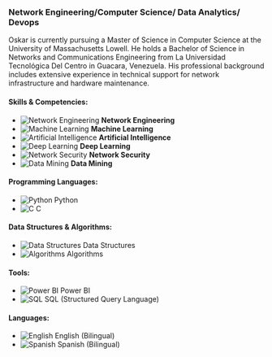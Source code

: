 
### **Network Engineering/Computer Science/ Data Analytics/ Devops**


Oskar is currently pursuing a Master of Science in Computer Science at the University of Massachusetts Lowell. He holds a Bachelor of Science in Networks and Communications Engineering from La Universidad Tecnológica Del Centro in Guacara, Venezuela. His professional background includes extensive experience in technical support for network infrastructure and hardware maintenance.

#### Skills & Competencies:

- ![Network Engineering](https://img.icons8.com/ios-filled/50/000000/network.png) **Network Engineering**
- ![Machine Learning](https://img.icons8.com/ios-filled/50/000000/machine-learning.png) **Machine Learning**
- ![Artificial Intelligence](https://img.icons8.com/ios-filled/50/000000/artificial-intelligence.png) **Artificial Intelligence**
- ![Deep Learning](https://img.icons8.com/ios-filled/50/000000/neural-network.png) **Deep Learning**
- ![Network Security](https://img.icons8.com/ios-filled/50/000000/lock.png) **Network Security**
- ![Data Mining](https://img.icons8.com/ios-filled/50/000000/data-in-both-directions.png) **Data Mining**

#### Programming Languages:
- ![Python](https://img.icons8.com/ios-filled/50/000000/python--v1.png) Python
- ![C](https://img.icons8.com/ios-filled/50/000000/c-programming.png) C

#### Data Structures & Algorithms:
- ![Data Structures](https://img.icons8.com/ios-filled/50/000000/flow-chart.png) Data Structures
- ![Algorithms](https://img.icons8.com/ios-filled/50/000000/algorithm.png) Algorithms

#### Tools:
- ![Power BI](https://img.icons8.com/ios-filled/50/000000/bi.png) Power BI
- ![SQL](https://img.icons8.com/ios-filled/50/000000/sql.png) SQL (Structured Query Language)

#### Languages:
- ![English](https://img.icons8.com/ios-filled/50/000000/usa.png) English (Bilingual)
- ![Spanish](https://img.icons8.com/ios-filled/50/000000/spain2.png) Spanish (Bilingual)


<!--
**okrbd92/okrbd92** is a ✨ _special_ ✨ repository because its `README.md` (this file) appears on your GitHub profile.



Here are some ideas to get you started:

- 🔭 I’m currently working on ...
- 🌱 I’m currently learning ...
- 👯 I’m looking to collaborate on ...
- 🤔 I’m looking for help with ...
- 💬 Ask me about ...
- 📫 How to reach me: ...
- 😄 Pronouns: ...
- ⚡ Fun fact: ...
-->

